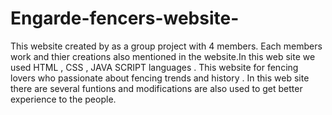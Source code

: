 # Engarde-fencers-website-
This website created by as a group project with 4 members. Each members work and thier creations also mentioned in the website.In this web site we used HTML , CSS , JAVA SCRIPT languages . This website for fencing lovers who passionate about fencing trends and history . In this web site there are several funtions and  modifications are also used to get better experience to the people.
